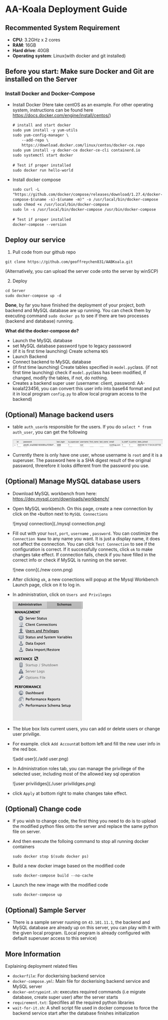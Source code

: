 # AA-Koala Deployment Guide

## Recommented System Requirement

* **CPU**: 3.2GHz x 2 cores
* **RAM**: 16GB
* **Hard drive**: 40GB
* **Operating** **system**: Linux(with docker and git installed)

## Before you start: Make sure Docker and Git are installed on the Server

### Install Docker and Docker-Compose

* Install Docker (Here take centOS as an example. For other operating system, instructions can be found here https://docs.docker.com/engine/install/centos/)

  ```shell
  # install and start docker
  sudo yum install -y yum-utils
  sudo yum-config-manager \
      --add-repo \
      https://download.docker.com/linux/centos/docker-ce.repo
  sudo yum install -y docker-ce docker-ce-cli containerd.io
  sudo systemctl start docker
  
  # Test if proper installed
  sudo docker run hello-world
  ```

* Install docker compose

  ```shell
  sudo curl -L "https://github.com/docker/compose/releases/download/1.27.4/docker-compose-$(uname -s)-$(uname -m)" -o /usr/local/bin/docker-compose
  sudo chmod +x /usr/local/bin/docker-compose
  sudo ln -s /usr/local/bin/docker-compose /usr/bin/docker-compose
  
  # Test if proper installed
  docker-compose --version
  ```

## Deploy our service

1. Pull code from our github repo

```shell 
git clone https://github.com/geoffreychen831/AABKoala.git
```

(Alternatively, you can upload the server code onto the server by winSCP)

2. Deploy

```shell
cd Server
sudo docker-compose up -d
```

**Done**, by far you have finished the deployment of your project, both backend and MySQL database are up running. You can check them by executing command `sudo docker ps` to see if there are two processes (backend and database) running.

**What did the docker-compose do?**

* Launch the MySQL database
* set MySQL database password type to legacy passsword
* (if it is first time launching) Create schema `NDS`
* Launch Backend
* Connect backend to MySQL database
* (if first time launching) Create tables specified in `model.py`class. (if not first time launching) check if `model.py`class has been modified, if changed, modify the tables, if not, do nothing.
* Creates a backend super user (username: client, password: AA-koala123456, you can convert this user info into base64 format and put it in local program `config.py` to allow local program access to the backend)



## (Optional) Manage backend users

* table `auth_user`is responsible for the users. If you do `select * from auth_user`, you can get the following

  ![auth_user](./auth_user.png)

* Currently there is only have one user, whose username is `root` and it is a superuser. The password here is a SHA digest result of the original password, threrefore it looks different from the password you use.

## (Optional) Manage MySQL database users

* Download MySQL workbench from here: https://dev.mysql.com/downloads/workbench/

* Open MySQL workbench. On this page, create a new connection by click on the `+`button next to `MySQL Connections`

   ![mysql connection](./mysql connection.png)

* Fill out with your `host`, `port`, `username` , `password`.  You can costimize the `Connection Name` to any name you want. It is just a display name, it does not affect the connection. You can click `Test Connection` to see if the configuration is correct. If it successfully connects, click `ok` to make changes take effect. If connection fails, check if you have filled in the correct info or check if MySQL is running on the server.

   ![new conn](./new conn.png)

* After clicking `ok`, a new conections will popup at the Mysql Workbench Launch page, click on it to log in.

* In administration, click on `Users and Privileges`

   <img src="./administraion.png" alt="administraion" style="zoom:50%;" />

* The blue box lists current users, you can add or delete users or change user privilige.

* For example. click `Add Account`at bottom left and fill the new user info in the red box.

   ![add user](./add user.png)

* In Administration roles tab, you can manage the privillege of the selected user, including most of the allowed key sql operation 

  ![user privilidges](./user privilidges.png)

* click `Apply` at bottom right to make changes take effect.

## (Optional) Change code

* If you wish to change code,  the first thing you need to do is to upload the modified python files onto the server and replace the same python file on server. 

* And then execute the folloing command to stop all running docker containers

  ```shell
  sudo docker stop $(sudo docker ps)
  ```

* Build a new docker image based on the modified code

  ```shell
  sudo docker-compose build --no-cache
  ```

* Launch the new image with the modified code 

  ```shell
  sudo docker-compose up
  ```

  

## (Optional) Sample Server

* There is a sample server ruuning on `43.101.11.1`,  the backend and MySQL database are already up on this server, you can play with it with the given local program. (Local program is already configured with default superuser access to this service)

## More Information

Explaining deployment related files

* `dockerfile`: For dockerising backend service
* `docker-compose.yml`: Main file for dockerising backend service and MySQL server
* `docker-entrypoint.sh`: executes required commands (i.e migrate database, create super user) after the server starts
* `requirement.txt`: Specifiles all the required python libraries
* `wait-for-it.sh`: A shell script file used in docker compose to force the backend service start after the database finishes initialization